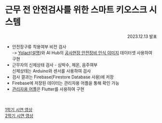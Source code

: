 ﻿# 근무 전 안전검사를 위한 스마트 키오스크 시스템

<div style="text-align: right"> 2023.12.13 발표 </div>

- 안전장구류 착용여부 비전 검사<br>-> [Yolact](https://github.com/dbolya/yolact)([설명](/Yolact_README.md))와 AI Hub의 [공사현장 안전장비 인식 이미지](https://www.aihub.or.kr/aihubdata/data/view.do?currMenu=115&topMenu=100&aihubDataSe=realm&dataSetSn=163) 데이터셋 사용하여 구현
- 근무자의 신체상태 검사 - 심박수, 체온, 음주여부<br>신체상태는 Arduino와 센서를 사용하여 검사
- 검사 결과는 Firebase(Firestore Database 사용)에 저장
- Firebase에 저장된 데이터는 관리자용 어플을 통해 확인 가능
- [관리자용 어플](https://github.com/PoloCeleste/LifeVision_App)은 Flutter를 사용하여 구현

<br><br>
[1학기 시연 영상](https://www.youtube.com/watch?v=SbFfPqBx5S4) <br>
[2학기 시연 영상](https://www.youtube.com/watch?v=khaTaEOExCo)<br>
